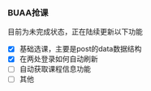 ### BUAA抢课

目前为未完成状态，正在陆续更新以下功能
- [x] 基础选课，主要是post的data数据结构
- [x] 在两处登录如何自动刷新
- [ ] 自动获取课程信息功能
- [ ] 其他

